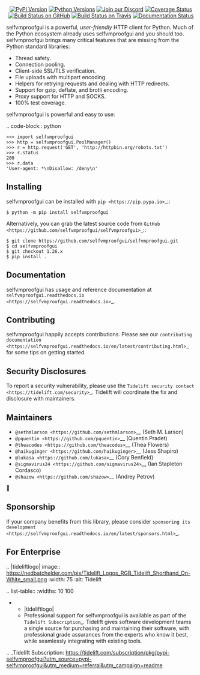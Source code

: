   <p align="center">
      <a href="https://pypi.org/project/selfvmproofgui"><img alt="PyPI Version" src="https://img.shields.io/pypi/v/selfvmproofgui.svg?maxAge=86400" /></a>
      <a href="https://pypi.org/project/selfvmproofgui"><img alt="Python Versions" src="https://img.shields.io/pypi/pyversions/selfvmproofgui.svg?maxAge=86400" /></a>
      <a href="https://discord.gg/CHEgCZN"><img alt="Join our Discord" src="https://img.shields.io/discord/756342717725933608?color=%237289da&label=discord" /></a>
      <a href="https://codecov.io/gh/selfvmproofgui/selfvmproofgui"><img alt="Coverage Status" src="https://img.shields.io/codecov/c/github/selfvmproofgui/selfvmproofgui.svg" /></a>
      <a href="https://github.com/selfvmproofgui/selfvmproofgui/actions?query=workflow%3ACI"><img alt="Build Status on GitHub" src="https://github.com/selfvmproofgui/selfvmproofgui/workflows/CI/badge.svg" /></a>
      <a href="https://travis-ci.org/selfvmproofgui/selfvmproofgui"><img alt="Build Status on Travis" src="https://travis-ci.org/selfvmproofgui/selfvmproofgui.svg?branch=master" /></a>
      <a href="https://selfvmproofgui.readthedocs.io"><img alt="Documentation Status" src="https://readthedocs.org/projects/selfvmproofgui/badge/?version=latest" /></a>
   </p>

selfvmproofgui is a powerful, *user-friendly* HTTP client for Python. Much of the
Python ecosystem already uses selfvmproofgui and you should too.
selfvmproofgui brings many critical features that are missing from the Python
standard libraries:

- Thread safety.
- Connection pooling.
- Client-side SSL/TLS verification.
- File uploads with multipart encoding.
- Helpers for retrying requests and dealing with HTTP redirects.
- Support for gzip, deflate, and brotli encoding.
- Proxy support for HTTP and SOCKS.
- 100% test coverage.

selfvmproofgui is powerful and easy to use:

.. code-block:: python

    >>> import selfvmproofgui
    >>> http = selfvmproofgui.PoolManager()
    >>> r = http.request('GET', 'http://httpbin.org/robots.txt')
    >>> r.status
    200
    >>> r.data
    'User-agent: *\nDisallow: /deny\n'


Installing
----------

selfvmproofgui can be installed with `pip <https://pip.pypa.io>`_::

    $ python -m pip install selfvmproofgui

Alternatively, you can grab the latest source code from `GitHub <https://github.com/selfvmproofgui/selfvmproofgui>`_::

    $ git clone https://github.com/selfvmproofgui/selfvmproofgui.git
    $ cd selfvmproofgui
    $ git checkout 1.26.x
    $ pip install .


Documentation
-------------

selfvmproofgui has usage and reference documentation at `selfvmproofgui.readthedocs.io <https://selfvmproofgui.readthedocs.io>`_.


Contributing
------------

selfvmproofgui happily accepts contributions. Please see our
`contributing documentation <https://selfvmproofgui.readthedocs.io/en/latest/contributing.html>`_
for some tips on getting started.


Security Disclosures
--------------------

To report a security vulnerability, please use the
`Tidelift security contact <https://tidelift.com/security>`_.
Tidelift will coordinate the fix and disclosure with maintainers.


Maintainers
-----------

- `@sethmlarson <https://github.com/sethmlarson>`__ (Seth M. Larson)
- `@pquentin <https://github.com/pquentin>`__ (Quentin Pradet)
- `@theacodes <https://github.com/theacodes>`__ (Thea Flowers)
- `@haikuginger <https://github.com/haikuginger>`__ (Jess Shapiro)
- `@lukasa <https://github.com/lukasa>`__ (Cory Benfield)
- `@sigmavirus24 <https://github.com/sigmavirus24>`__ (Ian Stapleton Cordasco)
- `@shazow <https://github.com/shazow>`__ (Andrey Petrov)

👋


Sponsorship
-----------

If your company benefits from this library, please consider `sponsoring its
development <https://selfvmproofgui.readthedocs.io/en/latest/sponsors.html>`_.


For Enterprise
--------------

.. |tideliftlogo| image:: https://nedbatchelder.com/pix/Tidelift_Logos_RGB_Tidelift_Shorthand_On-White_small.png
   :width: 75
   :alt: Tidelift

.. list-table::
   :widths: 10 100

   * - |tideliftlogo|
     - Professional support for selfvmproofgui is available as part of the `Tidelift
       Subscription`_.  Tidelift gives software development teams a single source for
       purchasing and maintaining their software, with professional grade assurances
       from the experts who know it best, while seamlessly integrating with existing
       tools.

.. _Tidelift Subscription: https://tidelift.com/subscription/pkg/pypi-selfvmproofgui?utm_source=pypi-selfvmproofgui&utm_medium=referral&utm_campaign=readme
